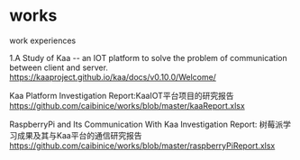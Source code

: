 # works
work experiences

1.A Study of Kaa 
-- an IOT platform to solve the problem of communication between client and server.
https://kaaproject.github.io/kaa/docs/v0.10.0/Welcome/

Kaa Platform Investigation Report:KaaIOT平台项目的研究报告
https://github.com/caibinice/works/blob/master/kaaReport.xlsx

RaspberryPi and Its Communication With Kaa Investigation Report:
树莓派学习成果及其与Kaa平台的通信研究报告 
https://github.com/caibinice/works/blob/master/raspberryPiReport.xlsx
